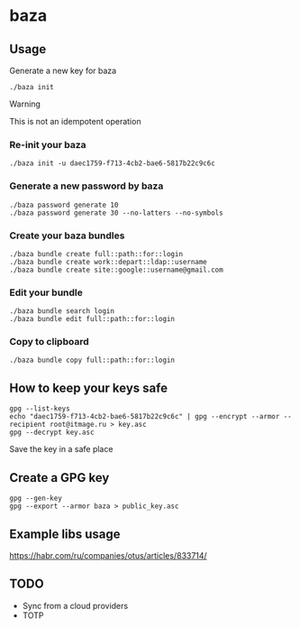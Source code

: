 # baza

## Usage

Generate a new key for baza

    ./baza init

> [!WARNING]
> This is not an idempotent operation

### Re-init your baza

    ./baza init -u daec1759-f713-4cb2-bae6-5817b22c9c6c

### Generate a new password by baza

    ./baza password generate 10
    ./baza password generate 30 --no-latters --no-symbols

### Create your baza bundles

    ./baza bundle create full::path::for::login
    ./baza bundle create work::depart::ldap::username
    ./baza bundle create site::google::username@gmail.com

### Edit your bundle

    ./baza bundle search login
    ./baza bundle edit full::path::for::login

### Copy to clipboard

    ./baza bundle copy full::path::for::login

## How to keep your keys safe

    gpg --list-keys
    echo "daec1759-f713-4cb2-bae6-5817b22c9c6c" | gpg --encrypt --armor --recipient root@itmage.ru > key.asc
    gpg --decrypt key.asc

Save the key in a safe place

## Create a GPG key

    gpg --gen-key
    gpg --export --armor baza > public_key.asc

## Example libs usage

<https://habr.com/ru/companies/otus/articles/833714/>

## TODO

* Sync from a cloud providers
* TOTP
